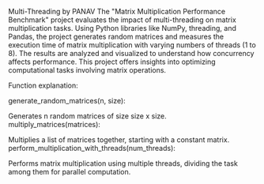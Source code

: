 Multi-Threading by PANAV 
The "Matrix Multiplication Performance Benchmark" project evaluates the impact of multi-threading on matrix multiplication tasks. Using Python libraries like NumPy, threading, and Pandas, the project generates random matrices and measures the execution time of matrix multiplication with varying numbers of threads (1 to 8). The results are analyzed and visualized to understand how concurrency affects performance. This project offers insights into optimizing computational tasks involving matrix operations.

Function explanation:

generate_random_matrices(n, size):

Generates n random matrices of size size x size.
multiply_matrices(matrices):

Multiplies a list of matrices together, starting with a constant matrix.
perform_multiplication_with_threads(num_threads):

Performs matrix multiplication using multiple threads, dividing the task among them for parallel computation.
